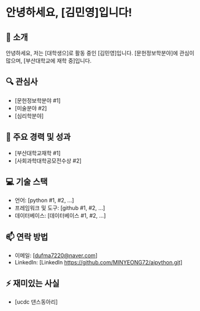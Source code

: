 # 안녕하세요, [김민영]입니다!

## 👋 소개
안녕하세요, 저는 [대학생으]로 활동 중인 [김민영]입니다. [문헌정보학분야]에 관심이 많으며, [부산대학교에 재학 중]입니다.

## 🔍 관심사
- [문헌정보학분야 #1]
- [미술분야 #2]
- [심리학분야]

## 🌟 주요 경력 및 성과
- [부산대학교재학 #1]
- [사회과학대학공모전수상 #2]

## 💻 기술 스택
- 언어: [python #1, #2, ...]
- 프레임워크 및 도구: [github #1, #2, ...]
- 데이터베이스: [데이터베이스 #1, #2, ...]

## 📫 연락 방법
- 이메일: [dufma7220@naver.com]
- LinkedIn: [LinkedIn https://github.com/MINYEONG72/aipython.git]

## ⚡ 재미있는 사실
- [ucdc 댄스동아리]
